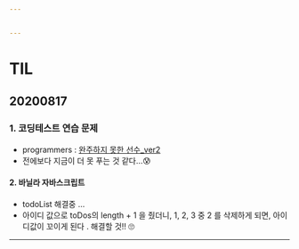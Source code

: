 ```yaml
---


---
```


<h1 id="til">TIL</h1>
<h2 id="section">20200817</h2>
<h3 id="코딩테스트-연습-문제">1. 코딩테스트 연습 문제</h3>
<ul>
<li>programmers : <a href="https://github.com/jina95/TIL/blob/master/Algorithm/LEVEL%201/%EC%99%84%EC%A3%BC%ED%95%98%EC%A7%80%20%EB%AA%BB%ED%95%9C%20%EC%84%A0%EC%88%98_ver2.html">완주하지 못한 선수_ver2</a></li>
<li>전에보다 지금이 더 못 푸는 것 같다…😰</li>
</ul>
<h4 id="바닐라-자바스크립트">2. 바닐라 자바스크립트</h4>
<ul>
<li>todoList 해결중 …</li>
<li>아이디 값으로 toDos의 length + 1 을 줬더니, 1, 2, 3 중 2 를 삭제하게 되면, 아이디값이 꼬이게 된다 . 해결할 것!! 🙄</li>
</ul>
<hr>

